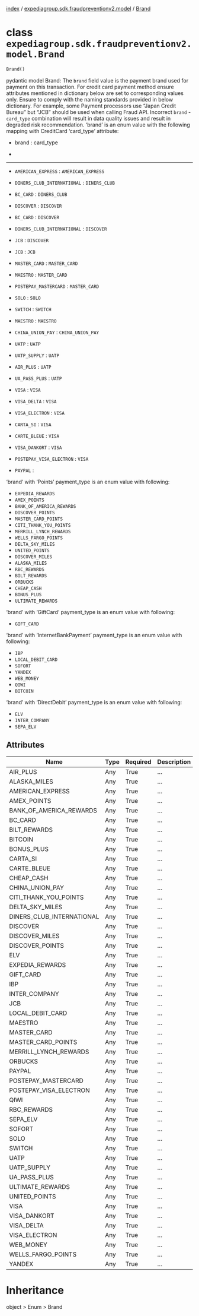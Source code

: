[index](index.md) /
[expediagroup.sdk.fraudpreventionv2.model](expediagroup.sdk.fraudpreventionv2.model.md)
/ [Brand](Brand.md)

# class `expediagroup.sdk.fraudpreventionv2.model.Brand`

```python
Brand()
```

pydantic model Brand: The `brand` field value is the payment brand used
for payment on this transaction. For credit card payment method ensure
attributes mentioned in dictionary below are set to corresponding values
only. Ensure to comply with the naming standards provided in below
dictionary. For example, some Payment processors use “Japan Credit
Bureau” but “JCB” should be used when calling Fraud API. Incorrect
`brand` - `card_type` combination will result in data quality issues and
result in degraded risk recommendation. ‘brand’ is an enum value with
the following mapping with CreditCard ‘card_type’ attribute:

- brand                 :      card_type

-

______________________________________________________________________

- `AMERICAN_EXPRESS` : `AMERICAN_EXPRESS`

- `DINERS_CLUB_INTERNATIONAL` : `DINERS_CLUB`

- `BC_CARD` : `DINERS_CLUB`

- `DISCOVER` : `DISCOVER`

- `BC_CARD` : `DISCOVER`

- `DINERS_CLUB_INTERNATIONAL` : `DISCOVER`

- `JCB` : `DISCOVER`

- `JCB` : `JCB`

- `MASTER_CARD` : `MASTER_CARD`

- `MAESTRO` : `MASTER_CARD`

- `POSTEPAY_MASTERCARD` : `MASTER_CARD`

- `SOLO` : `SOLO`

- `SWITCH` : `SWITCH`

- `MAESTRO` : `MAESTRO`

- `CHINA_UNION_PAY` : `CHINA_UNION_PAY`

- `UATP` : `UATP`

- `UATP_SUPPLY` : `UATP`

- `AIR_PLUS` : `UATP`

- `UA_PASS_PLUS` : `UATP`

- `VISA` : `VISA`

- `VISA_DELTA` : `VISA`

- `VISA_ELECTRON` : `VISA`

- `CARTA_SI` : `VISA`

- `CARTE_BLEUE` : `VISA`

- `VISA_DANKORT` : `VISA`

- `POSTEPAY_VISA_ELECTRON` : `VISA`

- `PAYPAL` :

‘brand’ with ‘Points’ payment_type is an enum value with following:

- `EXPEDIA_REWARDS`
- `AMEX_POINTS`
- `BANK_OF_AMERICA_REWARDS`
- `DISCOVER_POINTS`
- `MASTER_CARD_POINTS`
- `CITI_THANK_YOU_POINTS`
- `MERRILL_LYNCH_REWARDS`
- `WELLS_FARGO_POINTS`
- `DELTA_SKY_MILES`
- `UNITED_POINTS`
- `DISCOVER_MILES`
- `ALASKA_MILES`
- `RBC_REWARDS`
- `BILT_REWARDS`
- `ORBUCKS`
- `CHEAP_CASH`
- `BONUS_PLUS`
- `ULTIMATE_REWARDS`

‘brand’ with ‘GiftCard’ payment_type is an enum value with following:

- `GIFT_CARD`

‘brand’ with ‘InternetBankPayment’ payment_type is an enum value with
following:

- `IBP`
- `LOCAL_DEBIT_CARD`
- `SOFORT`
- `YANDEX`
- `WEB_MONEY`
- `QIWI`
- `BITCOIN`

‘brand’ with ‘DirectDebit’ payment_type is an enum value with following:

- `ELV`
- `INTER_COMPANY`
- `SEPA_ELV`

## Attributes

| Name                      | Type | Required | Description |
| ------------------------- | ---- | -------- | ----------- |
| AIR_PLUS                  | Any  | True     | …           |
| ALASKA_MILES              | Any  | True     | …           |
| AMERICAN_EXPRESS          | Any  | True     | …           |
| AMEX_POINTS               | Any  | True     | …           |
| BANK_OF_AMERICA_REWARDS   | Any  | True     | …           |
| BC_CARD                   | Any  | True     | …           |
| BILT_REWARDS              | Any  | True     | …           |
| BITCOIN                   | Any  | True     | …           |
| BONUS_PLUS                | Any  | True     | …           |
| CARTA_SI                  | Any  | True     | …           |
| CARTE_BLEUE               | Any  | True     | …           |
| CHEAP_CASH                | Any  | True     | …           |
| CHINA_UNION_PAY           | Any  | True     | …           |
| CITI_THANK_YOU_POINTS     | Any  | True     | …           |
| DELTA_SKY_MILES           | Any  | True     | …           |
| DINERS_CLUB_INTERNATIONAL | Any  | True     | …           |
| DISCOVER                  | Any  | True     | …           |
| DISCOVER_MILES            | Any  | True     | …           |
| DISCOVER_POINTS           | Any  | True     | …           |
| ELV                       | Any  | True     | …           |
| EXPEDIA_REWARDS           | Any  | True     | …           |
| GIFT_CARD                 | Any  | True     | …           |
| IBP                       | Any  | True     | …           |
| INTER_COMPANY             | Any  | True     | …           |
| JCB                       | Any  | True     | …           |
| LOCAL_DEBIT_CARD          | Any  | True     | …           |
| MAESTRO                   | Any  | True     | …           |
| MASTER_CARD               | Any  | True     | …           |
| MASTER_CARD_POINTS        | Any  | True     | …           |
| MERRILL_LYNCH_REWARDS     | Any  | True     | …           |
| ORBUCKS                   | Any  | True     | …           |
| PAYPAL                    | Any  | True     | …           |
| POSTEPAY_MASTERCARD       | Any  | True     | …           |
| POSTEPAY_VISA_ELECTRON    | Any  | True     | …           |
| QIWI                      | Any  | True     | …           |
| RBC_REWARDS               | Any  | True     | …           |
| SEPA_ELV                  | Any  | True     | …           |
| SOFORT                    | Any  | True     | …           |
| SOLO                      | Any  | True     | …           |
| SWITCH                    | Any  | True     | …           |
| UATP                      | Any  | True     | …           |
| UATP_SUPPLY               | Any  | True     | …           |
| UA_PASS_PLUS              | Any  | True     | …           |
| ULTIMATE_REWARDS          | Any  | True     | …           |
| UNITED_POINTS             | Any  | True     | …           |
| VISA                      | Any  | True     | …           |
| VISA_DANKORT              | Any  | True     | …           |
| VISA_DELTA                | Any  | True     | …           |
| VISA_ELECTRON             | Any  | True     | …           |
| WEB_MONEY                 | Any  | True     | …           |
| WELLS_FARGO_POINTS        | Any  | True     | …           |
| YANDEX                    | Any  | True     | …           |

# Inheritance

object > Enum > Brand
